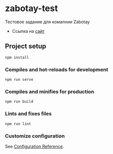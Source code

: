 # zabotay-test

Тестовое задание для комапнии Zabotay

- Ссылка на [сайт](https://zabotay-test.vercel.app/)

## Project setup

```
npm install
```

### Compiles and hot-reloads for development

```
npm run serve
```

### Compiles and minifies for production

```
npm run build
```

### Lints and fixes files

```
npm run lint
```

### Customize configuration

See [Configuration Reference](https://cli.vuejs.org/config/).

